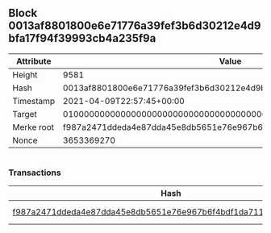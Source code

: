 ## Block 0013af8801800e6e71776a39fef3b6d30212e4d9bfa17f94f39993cb4a235f9a

Attribute | Value
--- | ---
Height | 9581
Hash | 0013af8801800e6e71776a39fef3b6d30212e4d9bfa17f94f39993cb4a235f9a
Timestamp | 2021-04-09T22:57:45+00:00
Target | 0100000000000000000000000000000000000000000000000000000000000000
Merke root | f987a2471ddeda4e87dda45e8db5651e76e967b6f4bdf1da711ecc456718865c
Nonce | 3653369270

```

```

### Transactions

Hash | Amount
--- | ---
[f987a2471ddeda4e87dda45e8db5651e76e967b6f4bdf1da711ecc456718865c](f987a2471ddeda4e87dda45e8db5651e76e967b6f4bdf1da711ecc456718865c.md) | 10.00000000 SKEPTI 
